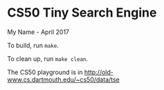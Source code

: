 # CS50 Tiny Search Engine

My Name - April 2017

To build, run `make`.

To clean up, run `make clean`.

The CS50 playground is in 
http://old-www.cs.dartmouth.edu/~cs50/data/tse
